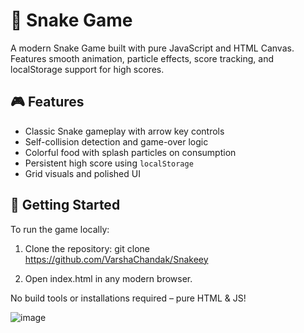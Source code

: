 # 🐍 Snake Game

A modern Snake Game built with pure JavaScript and HTML Canvas. Features smooth animation, particle effects, score tracking, and localStorage support for high scores.

## 🎮 Features

- Classic Snake gameplay with arrow key controls
- Self-collision detection and game-over logic
- Colorful food with splash particles on consumption
- Persistent high score using `localStorage`
- Grid visuals and polished UI

## 🚀 Getting Started

To run the game locally:

1. Clone the repository:
   git clone https://github.com/VarshaChandak/Snakeey
   
2. Open index.html in any modern browser.

No build tools or installations required – pure HTML & JS!

![image](https://github.com/user-attachments/assets/2cdb2936-d297-4f1c-b198-e1a4fd0416bf)

